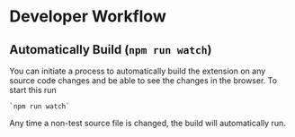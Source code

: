 <!--
Copyright (c) Microsoft Corporation. All rights reserved.
Licensed under the MIT License.
-->
# Developer Workflow
## Automatically Build (`npm run watch`)

You can initiate a process to automatically build the extension on any source code changes and be able to see the changes in the browser. To start this run

    `npm run watch`

Any time a non-test source file is changed, the build will automatically run.
